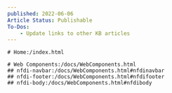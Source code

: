 ```yaml
---
published: 2022-06-06
Article Status: Publishable
To-Dos: 
    - Update links to other KB articles
---
```


```General
# Home:/index.html
```

```Web Components
# Web Components:/docs/WebComponents.html
## nfdi-navbar:/docs/WebComponents.html#nfdinavbar
## nfdi-footer:/docs/WebComponents.html#nfdifooter
## nfdi-body:/docs/WebComponents.html#nfdibody
```